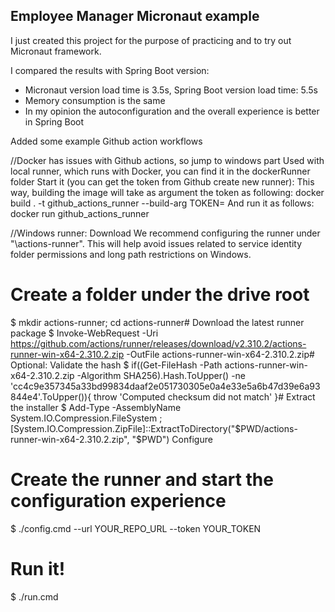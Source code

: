 ## Employee Manager Micronaut example

I just created this project for the purpose of practicing and to try out Micronaut framework.

I compared the results with Spring Boot version:
- Micronaut version load time is 3.5s, Spring Boot version load time: 5.5s
- Memory consumption is the same
- In my opinion the autoconfiguration and the overall experience is better in Spring Boot

Added some example Github action workflows

//Docker has issues with Github actions, so jump to windows part
Used with local runner, which runs with Docker, you can find it in the dockerRunner folder
Start it (you can get the token from Github create new runner):
    This way, building the image will take as argument the token as following:
        docker build . -t github_actions_runner --build-arg TOKEN=<the-token>
    And run it as follows:
        docker run github_actions_runner

//Windows runner:
Download
We recommend configuring the runner under "\actions-runner". This will help avoid issues related to service identity folder permissions and long path restrictions on Windows.

# Create a folder under the drive root
$ mkdir actions-runner; cd actions-runner# Download the latest runner package
$ Invoke-WebRequest -Uri https://github.com/actions/runner/releases/download/v2.310.2/actions-runner-win-x64-2.310.2.zip -OutFile actions-runner-win-x64-2.310.2.zip# Optional: Validate the hash
$ if((Get-FileHash -Path actions-runner-win-x64-2.310.2.zip -Algorithm SHA256).Hash.ToUpper() -ne 'cc4c9e357345a33bd99834daaf2e051730305e0a4e33e5a6b47d39e6a93844e4'.ToUpper()){ throw 'Computed checksum did not match' }# Extract the installer
$ Add-Type -AssemblyName System.IO.Compression.FileSystem ; [System.IO.Compression.ZipFile]::ExtractToDirectory("$PWD/actions-runner-win-x64-2.310.2.zip", "$PWD")
Configure
# Create the runner and start the configuration experience
$ ./config.cmd --url YOUR_REPO_URL --token YOUR_TOKEN
# Run it!
$ ./run.cmd